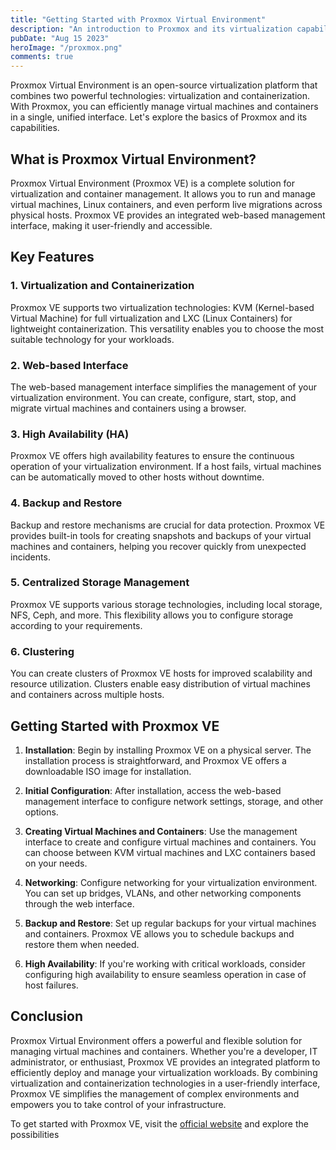 ```yaml
---
title: "Getting Started with Proxmox Virtual Environment"
description: "An introduction to Proxmox and its virtualization capabilities"
pubDate: "Aug 15 2023"
heroImage: "/proxmox.png"
comments: true
---
```


Proxmox Virtual Environment is an open-source virtualization platform that combines two powerful technologies: virtualization and containerization. With Proxmox, you can efficiently manage virtual machines and containers in a single, unified interface. Let's explore the basics of Proxmox and its capabilities.

## **What is Proxmox Virtual Environment?**

Proxmox Virtual Environment (Proxmox VE) is a complete solution for virtualization and container management. It allows you to run and manage virtual machines, Linux containers, and even perform live migrations across physical hosts. Proxmox VE provides an integrated web-based management interface, making it user-friendly and accessible.

## **Key Features**

### **1. Virtualization and Containerization**

Proxmox VE supports two virtualization technologies: KVM (Kernel-based Virtual Machine) for full virtualization and LXC (Linux Containers) for lightweight containerization. This versatility enables you to choose the most suitable technology for your workloads.

### **2. Web-based Interface**

The web-based management interface simplifies the management of your virtualization environment. You can create, configure, start, stop, and migrate virtual machines and containers using a browser.

### **3. High Availability (HA)**

Proxmox VE offers high availability features to ensure the continuous operation of your virtualization environment. If a host fails, virtual machines can be automatically moved to other hosts without downtime.

### **4. Backup and Restore**

Backup and restore mechanisms are crucial for data protection. Proxmox VE provides built-in tools for creating snapshots and backups of your virtual machines and containers, helping you recover quickly from unexpected incidents.

### **5. Centralized Storage Management**

Proxmox VE supports various storage technologies, including local storage, NFS, Ceph, and more. This flexibility allows you to configure storage according to your requirements.

### **6. Clustering**

You can create clusters of Proxmox VE hosts for improved scalability and resource utilization. Clusters enable easy distribution of virtual machines and containers across multiple hosts.

## **Getting Started with Proxmox VE**

1. **Installation**: Begin by installing Proxmox VE on a physical server. The installation process is straightforward, and Proxmox VE offers a downloadable ISO image for installation.

2. **Initial Configuration**: After installation, access the web-based management interface to configure network settings, storage, and other options.

3. **Creating Virtual Machines and Containers**: Use the management interface to create and configure virtual machines and containers. You can choose between KVM virtual machines and LXC containers based on your needs.

4. **Networking**: Configure networking for your virtualization environment. You can set up bridges, VLANs, and other networking components through the web interface.

5. **Backup and Restore**: Set up regular backups for your virtual machines and containers. Proxmox VE allows you to schedule backups and restore them when needed.

6. **High Availability**: If you're working with critical workloads, consider configuring high availability to ensure seamless operation in case of host failures.

## **Conclusion**

Proxmox Virtual Environment offers a powerful and flexible solution for managing virtual machines and containers. Whether you're a developer, IT administrator, or enthusiast, Proxmox VE provides an integrated platform to efficiently deploy and manage your virtualization workloads. By combining virtualization and containerization technologies in a user-friendly interface, Proxmox VE simplifies the management of complex environments and empowers you to take control of your infrastructure.

To get started with Proxmox VE, visit the [official website](https://www.proxmox.com/proxmox-ve) and explore the possibilities
